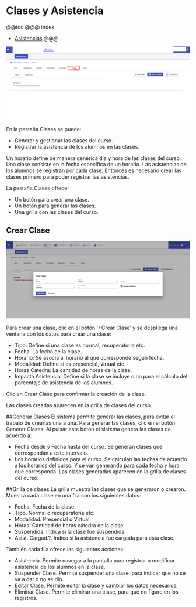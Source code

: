 # Clases y Asistencia

@@toc
@@@ index
* [Asistencias](asistencias.md)
@@@

![Clases](img/clases.png)

En la pestaña Clases se puede:

- Generar y gestionar las clases del curso.
- Registrar la asistencia de los alumnos en las clases.

Un horario define de manera genérica día y hora de las clases del curso. Una clase consiste en la fecha específica de un
horario. Las asistencias de los alumnos se registran por cada clase. Entonces es necesario crear las clases primero para
poder registrar las asistencias.

La pestaña Clases ofrece:

- Un botón para crear una clase.
- Un botón para generar las clases.
- Una grilla con las clases del curso.

## Crear Clase

![Crear Clase](img/crear_clase.png)

Para crear una clase, clic en el botón '+Crear Clase' y se despliega una ventana con los datos para crear una clase:

- Tipo: Define si una clase es normal, recuperatoria etc.
- Fecha: La fecha de la clase.
- Horario: Se asocia al horario al que corresponde según fecha.
- Modalidad: Define si es presencial, virtual etc.
- Horas Cátedra: La cantidad de horas de la clase.
- Impacta Asistencia: Define si la clase se incluye o no para el cálculo del porcentaje de asistencia de los alumnos.

Clic en Crear Clase para confirmar la creación de la clase.

Las clases creadas aparecen en la grilla de clases del curso.

##Generar Clases
El sistema permite generar las clases, para evitar el trabajo de crearlas una a una.
Para generar las clases, clic en el botón Generar Clases. Al pulsar este botón el sistema genera las clases de acuerdo a:

- Fecha desde y Fecha hasta del curso. Se generan clases que correspondan a este intervalo.
- Los horarios definidos para el curso. Se calculan las fechas de acuerdo a los horarios del curso. Y se van generando
para cada fecha y hora que corresponda.
Las clases generadas aparecen en la grilla de clases del curso.

##Grilla de clases
La grilla muestra las clases que se generaron o crearon.
Muestra cada clase en una fila con los siguientes datos:

- Fecha. Fecha de la clase.
- Tipo. Normal o recuperatoria etc.
- Modalidad. Presencial o Virtual.
- Horas. Cantidad de horas cátedra de la clase.
- Suspendida. Indica si la clase fue suspendida.
- Asist. Cargad.?. Indica si la asistencia fue cargada para esta clase.

También cada fila ofrece las siguientes acciones:

- Asistencia. Permite navegar a la pantalla para registrar o modificar asistencia de los alumnos en la clase.
- Suspender Clase. Permite suspender una clase, para indicar que no se va a dar o no se dió.
- Editar Clase. Permite editar la clase y cambiar los datos necesarios.
- Eliminar Clase. Permite eliminar una clase, para que no figure en los registros.

